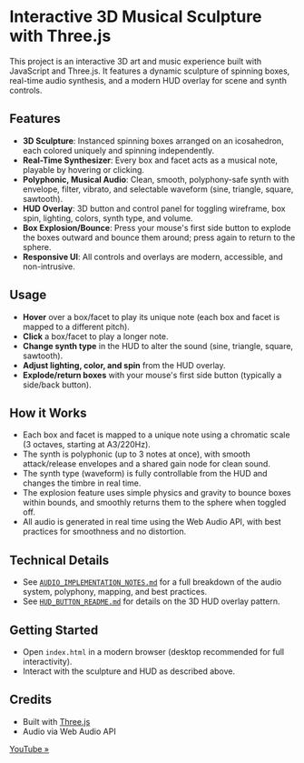 # Interactive 3D Musical Sculpture with Three.js

This project is an interactive 3D art and music experience built with JavaScript and Three.js. It features a dynamic sculpture of spinning boxes, real-time audio synthesis, and a modern HUD overlay for scene and synth controls.

## Features
- **3D Sculpture**: Instanced spinning boxes arranged on an icosahedron, each colored uniquely and spinning independently.
- **Real-Time Synthesizer**: Every box and facet acts as a musical note, playable by hovering or clicking.
- **Polyphonic, Musical Audio**: Clean, smooth, polyphony-safe synth with envelope, filter, vibrato, and selectable waveform (sine, triangle, square, sawtooth).
- **HUD Overlay**: 3D button and control panel for toggling wireframe, box spin, lighting, colors, synth type, and volume.
- **Box Explosion/Bounce**: Press your mouse's first side button to explode the boxes outward and bounce them around; press again to return to the sphere.
- **Responsive UI**: All controls and overlays are modern, accessible, and non-intrusive.

## Usage
- **Hover** over a box/facet to play its unique note (each box and facet is mapped to a different pitch).
- **Click** a box/facet to play a longer note.
- **Change synth type** in the HUD to alter the sound (sine, triangle, square, sawtooth).
- **Adjust lighting, color, and spin** from the HUD overlay.
- **Explode/return boxes** with your mouse's first side button (typically a side/back button).

## How it Works
- Each box and facet is mapped to a unique note using a chromatic scale (3 octaves, starting at A3/220Hz).
- The synth is polyphonic (up to 3 notes at once), with smooth attack/release envelopes and a shared gain node for clean sound.
- The synth type (waveform) is fully controllable from the HUD and changes the timbre in real time.
- The explosion feature uses simple physics and gravity to bounce boxes within bounds, and smoothly returns them to the sphere when toggled off.
- All audio is generated in real time using the Web Audio API, with best practices for smoothness and no distortion.

## Technical Details
- See [`AUDIO_IMPLEMENTATION_NOTES.md`](AUDIO_IMPLEMENTATION_NOTES.md) for a full breakdown of the audio system, polyphony, mapping, and best practices.
- See [`HUD_BUTTON_README.md`](HUD_BUTTON_README.md) for details on the 3D HUD overlay pattern.

## Getting Started
- Open `index.html` in a modern browser (desktop recommended for full interactivity).
- Interact with the sculpture and HUD as described above.

## Credits
- Built with [Three.js](https://threejs.org/)
- Audio via Web Audio API

[YouTube »](https://youtu.be/b78_tqkBuLM)
